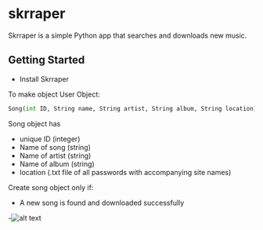 # skrraper

Skrraper is a simple Python app that searches and downloads new music.

## Getting Started
* Install Skrraper

To make object User Object:
```python
Song(int ID, String name, String artist, String album, String location)
```

Song object has 
* unique ID (integer)
* Name of song (string)
* Name of artist (string)
* Name of album (string)
* location (.txt file of all passwords with accompanying site names)

Create song object only if:
* A new song is found and downloaded successfully 

-![alt text](http://i.imgur.com/MVvYRAC.gif "Frustrated cat can't believe this is the 12th time he's clicked on an auto-linked README.md URL")
